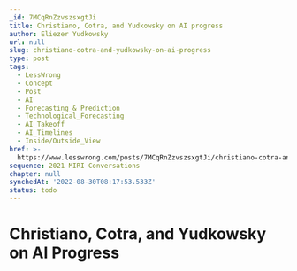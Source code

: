 ```yaml
---
_id: 7MCqRnZzvszsxgtJi
title: Christiano, Cotra, and Yudkowsky on AI progress
author: Eliezer Yudkowsky
url: null
slug: christiano-cotra-and-yudkowsky-on-ai-progress
type: post
tags:
  - LessWrong
  - Concept
  - Post
  - AI
  - Forecasting_& Prediction
  - Technological_Forecasting
  - AI_Takeoff
  - AI_Timelines
  - Inside/Outside_View
href: >-
  https://www.lesswrong.com/posts/7MCqRnZzvszsxgtJi/christiano-cotra-and-yudkowsky-on-ai-progress
sequence: 2021 MIRI Conversations
chapter: null
synchedAt: '2022-08-30T08:17:53.533Z'
status: todo
---
```


# Christiano, Cotra, and Yudkowsky on AI Progress
